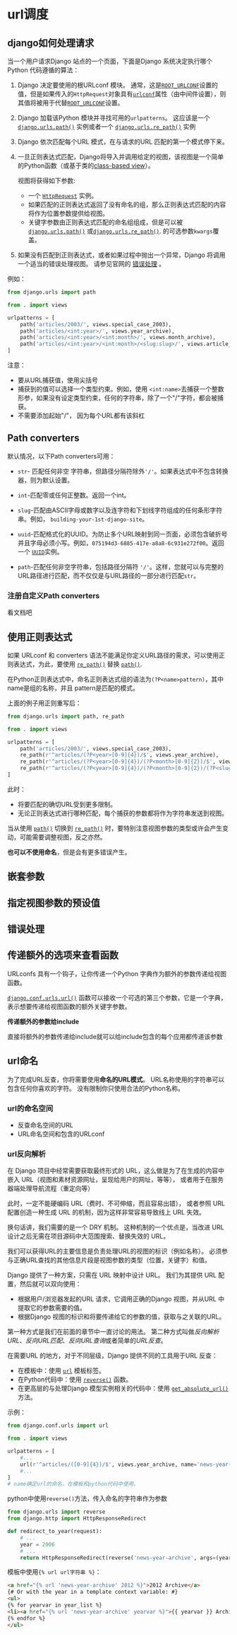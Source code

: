 # url调度

## **django如何处理请求**

当一个用户请求Django 站点的一个页面，下面是Django 系统决定执行哪个Python 代码遵循的算法：

1. Django 决定要使用的根URLconf 模块。 通常，这是[`ROOT_URLCONF`](https://yiyibooks.cn/__trs__/xx/Django_1.11.6/ref/settings.html#std:setting-ROOT_URLCONF)设置的值，但是如果传入的`HttpRequest`对象具有[`urlconf`](https://yiyibooks.cn/__trs__/xx/Django_1.11.6/ref/request-response.html#django.http.HttpRequest.urlconf)属性（由中间件设置），则其值将被用于代替[`ROOT_URLCONF`](https://yiyibooks.cn/__trs__/xx/Django_1.11.6/ref/settings.html#std:setting-ROOT_URLCONF)设置。

2. Django 加载该Python 模块并寻找可用的`urlpatterns`。 这应该是一个 [`django.urls.path()`](https://docs.djangoproject.com/zh-hans/2.2/ref/urls/#django.urls.path) 实例或者一个  [`django.urls.re_path()`](https://docs.djangoproject.com/zh-hans/2.2/ref/urls/#django.urls.re_path) 实例

3. Django 依次匹配每个URL 模式，在与请求的URL 匹配的第一个模式停下来。

4. 一旦正则表达式匹配，Django将导入并调用给定的视图，该视图是一个简单的Python函数（或基于类的[class-based view](https://yiyibooks.cn/__trs__/xx/Django_1.11.6/topics/class-based-views/index.html)）。

    

   视图将获得如下参数:

   -  一个 [`HttpRequest`](https://docs.djangoproject.com/zh-hans/2.1/ref/request-response/#django.http.HttpRequest) 实例。 
   - 如果匹配的正则表达式返回了没有命名的组，那么正则表达式匹配的内容将作为位置参数提供给视图。
   - 关键字参数由正则表达式匹配的命名组组成，但是可以被 [`django.urls.path()`](https://docs.djangoproject.com/zh-hans/2.1/ref/urls/#django.urls.path) 或[`django.urls.re_path()`](https://docs.djangoproject.com/zh-hans/2.1/ref/urls/#django.urls.re_path). 的可选参数`kwargs`覆盖。

5. 如果没有匹配到正则表达式，或者如果过程中抛出一个异常，Django 将调用一个适当的错误处理视图。 请参见官网的 [错误处理](https://docs.djangoproject.com/zh-hans/2.1/topics/http/urls/#error-handling)  。

例如：

```python
from django.urls import path

from . import views

urlpatterns = [
    path('articles/2003/', views.special_case_2003),
    path('articles/<int:year>/', views.year_archive),
    path('articles/<int:year>/<int:month>/', views.month_archive),
    path('articles/<int:year>/<int:month>/<slug:slug>/', views.article_detail),
]
```

注意：

- 要从URL捕获值，使用尖括号
- 捕获到的值可以选择一个类型约束。例如，使用 `<int:name>`去捕获一个整数形参，如果没有设定类型约束，任何的字符串，除了一个"/"字符，都会被捕获。
- 不需要添加起始"/"， 因为每个URL都有该斜杠 

## **Path converters**

默认情况，以下Path converters可用：

-  `str`- 匹配任何非空 字符串，但路径分隔符除外`'/'`。如果表达式中不包含转换器，则为默认设置。 

-  `int`-匹配零或任何正整数。返回一个int。 

-  `slug`-匹配由ASCII字母或数字以及连字符和下划线字符组成的任何条形字符串。例如， `building-your-1st-django-site`。 

-  `uuid`-匹配格式化的UUID。为防止多个URL映射到同一页面，必须包含破折号并且字母必须小写。例如，`075194d3-6885-417e-a8a8-6c931e272f00`。返回一个 [`UUID`](https://docs.python.org/3/library/uuid.html#uuid.UUID)实例。 

- `path`-匹配任何非空字符串，包括路径分隔符 `'/'`。这样，您就可以与完整的URL路径进行匹配，而不仅仅是与URL路径的一部分进行匹配`str`。 

### **注册自定义Path converters**

看文档吧

## **使用正则表达式**

如果 URLconf 和 converters 语法不能满足你定义URL路径的需求，可以使用正则表达式，为此，要使用 [`re_path()`](https://docs.djangoproject.com/zh-hans/2.1/ref/urls/#django.urls.re_path) 替换 [`path()`](https://docs.djangoproject.com/zh-hans/2.1/ref/urls/#django.urls.path). 

在Python正则表达式中，命名正则表达式组的语法为`(?P<name>pattern)`，其中name是组的名称，并且 pattern是匹配的模式。

上面的例子用正则重写后：

```python
from django.urls import path, re_path

from . import views

urlpatterns = [
    path('articles/2003/', views.special_case_2003),
    re_path(r'^articles/(?P<year>[0-9]{4})/$', views.year_archive),
    re_path(r'^articles/(?P<year>[0-9]{4})/(?P<month>[0-9]{2})/$', views.month_archive),
    re_path(r'^articles/(?P<year>[0-9]{4})/(?P<month>[0-9]{2})/(?P<slug>[\w-]+)/$', views.article_detail),
]
```

此时：

-  将要匹配的确切URL受到更多限制。 
-  无论正则表达式进行哪种匹配，每个捕获的参数都将作为字符串发送到视图。 

当从使用 [`path()`](https://docs.djangoproject.com/zh-hans/2.1/ref/urls/#django.urls.path) 切换到  [`re_path()`](https://docs.djangoproject.com/zh-hans/2.1/ref/urls/#django.urls.re_path) 时，要特别注意视图参数的类型或许会产生变动，可能需要调整视图，反之亦然。

**也可以不使用命名**，但是会有更多错误产生。

## **嵌套参数**

## **指定视图参数的预设值**

## **错误处理**

## **传递额外的选项来查看函数**

URLconfs 具有一个钩子，让你传递一个Python 字典作为额外的参数传递给视图函数。

[`django.conf.urls.url()`](https://yiyibooks.cn/__trs__/xx/Django_1.11.6/ref/urls.html#django.conf.urls.url) 函数可以接收一个可选的第三个参数，它是一个字典，表示想要传递给视图函数的额外关键字参数。

**传递额外的参数给include**

直接将额外的参数传递给include就可以给include包含的每个应用都传递该参数

## **url命名**

 为了完成URL反查，你将需要使用**命名的URL模式**。 URL名称使用的字符串可以包含任何你喜欢的字符。 没有限制你只使用合法的Python名称。 

### **url的命名空间**

- 反查命名空间的URL
- URL命名空间和包含的URLconf

### **url反向解析**

在 Django 项目中经常需要获取最终形式的 URL，这么做是为了在生成的内容中嵌入 URL（视图和素材资源网址，呈现给用户的网址，等等）， 或者用于在服务器端处理导航流程（重定向等）

此时，一定不能硬编码 URL（费时、不可伸缩，而且容易出错）， 或者参照 URL 配置创造一种生成 URL 的机制，因为这样非常容易导致线上 URL 失效。

换句话讲，我们需要的是一个 DRY 机制。 这种机制的一个优点是，当改进 URL 设计之后无需在项目源码中大范围搜索、替换失效的 URL。

我们可以获得URL的主要信息是负责处理URL的视图的标识（例如名称）。 必须参与正确URL查找的其他信息片段是视图参数的类型（位置，关键字）和值。

Django 提供了一种方案，只需在 URL 映射中设计 URL。 我们为其提供 URL 配置，然后就可以双向使用：

- 根据用户/浏览器发起的URL 请求，它调用正确的Django 视图，并从URL 中提取它的参数需要的值。
- 根据Django 视图的标识和将要传递给它的参数的值，获取与之关联的URL。

第一种方式是我们在前面的章节中一直讨论的用法。 第二种方式叫做*反向解析URL*、*反向URL匹配*、*反向URL查询*或者简单的*URL反查*。

在需要URL 的地方，对于不同层级，Django 提供不同的工具用于URL 反查：

- 在模板中：使用 [`url`](https://docs.djangoproject.com/zh-hans/2.2/ref/templates/builtins/#std:templatetag-url)  模板标签。
- 在Python代码中：使用 [`reverse()`](https://docs.djangoproject.com/zh-hans/2.2/ref/urlresolvers/#django.urls.reverse)  函数。
- 在更高层的与处理Django 模型实例相关的代码中：使用  [`get_absolute_url()`](https://docs.djangoproject.com/zh-hans/2.2/ref/models/instances/#django.db.models.Model.get_absolute_url)  方法。

示例：

```python
from django.conf.urls import url

from . import views

urlpatterns = [
    #...
    url(r'^articles/([0-9]{4})/$', views.year_archive, name='news-year-archive'),
    #...
]
# name确定url的命名，在模板和python代码中使用。
```

python中使用`reverse()`方法，传入命名的字符串作为参数

```python
from django.urls import reverse
from django.http import HttpResponseRedirect

def redirect_to_year(request):
    # ...
    year = 2006
    # ...
    return HttpResponseRedirect(reverse('news-year-archive', args=(year,)))
```

模板中使用`{% url url字符串 %}`：

```html
<a href="{% url 'news-year-archive' 2012 %}">2012 Archive</a>
{# Or with the year in a template context variable: #}
<ul>
{% for yearvar in year_list %}
<li><a href="{% url 'news-year-archive' yearvar %}">{{ yearvar }} Archive</a></li>
{% endfor %}
</ul>
```

